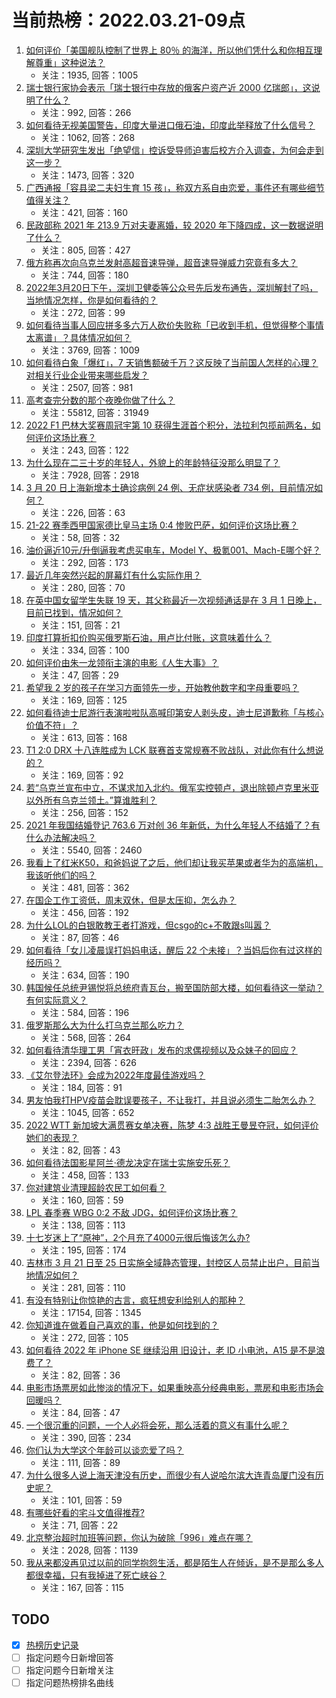 # 当前热榜：2022.03.21-09点
1. [如何评价「美国舰队控制了世界上 80％ 的海洋，所以他们凭什么和你相互理解尊重」这种说法？](https://www.zhihu.com/question/522860678)
    * 关注：1935, 回答：1005
2. [瑞士银行家协会表示「瑞士银行中存放的俄客户资产近 2000 亿瑞郎」，这说明了什么？](https://www.zhihu.com/question/522623877)
    * 关注：992, 回答：266
3. [如何看待无视美国警告，印度大量进口俄石油，印度此举释放了什么信号？](https://www.zhihu.com/question/522906959)
    * 关注：1062, 回答：268
4. [深圳大学研究生发出「绝望信」控诉受导师迫害后校方介入调查，为何会走到这一步？](https://www.zhihu.com/question/522590716)
    * 关注：1473, 回答：320
5. [广西通报「容县梁二夫妇生育 15 孩」，称双方系自由恋爱，事件还有哪些细节值得关注？](https://www.zhihu.com/question/523092157)
    * 关注：421, 回答：160
6. [民政部称 2021 年 213.9 万对夫妻离婚，较 2020 年下降四成，这一数据说明了什么？](https://www.zhihu.com/question/523057736)
    * 关注：805, 回答：427
7. [俄方称再次向乌克兰发射高超音速导弹，超音速导弹威力究竟有多大？](https://www.zhihu.com/question/523058671)
    * 关注：744, 回答：180
8. [2022年3月20日下午，深圳卫健委等公众号先后发布通告，深圳解封了吗，当地情况怎样，你是如何看待的？](https://www.zhihu.com/question/523067178)
    * 关注：272, 回答：99
9. [如何看待当事人回应拼多多六万人砍价失败称「已收到手机，但觉得整个事情太离谱」？具体情况如何？](https://www.zhihu.com/question/522997469)
    * 关注：3769, 回答：1009
10. [如何看待白象「爆红」，7 天销售额破千万？这反映了当前国人怎样的心理？对相关行业企业带来哪些启发？](https://www.zhihu.com/question/522910522)
    * 关注：2507, 回答：981
11. [高考查完分数的那个夜晚你做了什么？](https://www.zhihu.com/question/307719606)
    * 关注：55812, 回答：31949
12. [2022 F1 巴林大奖赛周冠宇第 10 获得生涯首个积分，法拉利包揽前两名，如何评价这场比赛？](https://www.zhihu.com/question/523112333)
    * 关注：243, 回答：122
13. [为什么现在二三十岁的年轻人，外貌上的年龄特征没那么明显了？](https://www.zhihu.com/question/495295446)
    * 关注：7928, 回答：2918
14. [3 月 20 日上海新增本土确诊病例 24 例、无症状感染者 734 例，目前情况如何？](https://www.zhihu.com/question/523162527)
    * 关注：226, 回答：63
15. [21-22 赛季西甲国家德比皇马主场 0:4 惨败巴萨，如何评价这场比赛？](https://www.zhihu.com/question/523158348)
    * 关注：58, 回答：32
16. [油价逼近10元/升倒逼我考虑买电车，Model Y、极氪001、Mach-E哪个好？](https://www.zhihu.com/question/522647217)
    * 关注：292, 回答：173
17. [最近几年突然兴起的屏幕灯有什么实际作用？](https://www.zhihu.com/question/392249286)
    * 关注：280, 回答：70
18. [在英中国女留学生失联 19 天，其父称最近一次视频通话是在 3 月 1 日晚上，目前已找到，情况如何？](https://www.zhihu.com/question/523051267)
    * 关注：151, 回答：21
19. [印度打算折扣价购买俄罗斯石油，用卢比付账，这意味着什么？](https://www.zhihu.com/question/522208381)
    * 关注：334, 回答：100
20. [如何评价由朱一龙领衔主演的电影《人生大事》？](https://www.zhihu.com/question/523054199)
    * 关注：47, 回答：29
21. [希望我 2 岁的孩子在学习方面领先一步，开始教他数字和字母重要吗？](https://www.zhihu.com/question/522028275)
    * 关注：169, 回答：125
22. [如何看待迪士尼游行表演啦啦队高喊印第安人剥头皮，迪士尼道歉称「与核心价值不符」？](https://www.zhihu.com/question/522884252)
    * 关注：613, 回答：168
23. [T1 2:0 DRX 十八连胜成为 LCK 联赛首支常规赛不败战队，对此你有什么想说的？](https://www.zhihu.com/question/523065053)
    * 关注：169, 回答：92
24. [若“乌克兰宣布中立，不谋求加入北约。俄军实控顿卢，退出除顿卢克里米亚以外所有乌克兰领土。”算谁胜利？](https://www.zhihu.com/question/523086542)
    * 关注：256, 回答：152
25. [2021 年我国结婚登记 763.6 万对创 36 年新低，为什么年轻人不结婚了？有什么办法解决吗？](https://www.zhihu.com/question/522928203)
    * 关注：5540, 回答：2460
26. [我看上了红米K50，和爸妈说了之后，他们却让我买苹果或者华为的高端机，我该听他们的吗？](https://www.zhihu.com/question/522874407)
    * 关注：481, 回答：362
27. [在国企工作工资低，周末双休，但是太压抑，怎么办？](https://www.zhihu.com/question/522250404)
    * 关注：456, 回答：192
28. [为什么LOL的白银敢教王者打游戏，但csgo的c+不敢跟s叫嚣？](https://www.zhihu.com/question/522193805)
    * 关注：87, 回答：46
29. [如何看待「女儿凌晨误打妈妈电话，醒后 22 个未接」？当妈后你有过这样的经历吗？](https://www.zhihu.com/question/522074740)
    * 关注：634, 回答：190
30. [韩国候任总统尹锡悦将总统府青瓦台，搬至国防部大楼，如何看待这一举动？有何实际意义？](https://www.zhihu.com/question/523020506)
    * 关注：584, 回答：196
31. [俄罗斯那么大为什么打乌克兰那么吃力？](https://www.zhihu.com/question/519066714)
    * 关注：568, 回答：264
32. [如何看待清华理工男「宵衣旰政」发布的求偶视频以及众妹子的回应？](https://www.zhihu.com/question/522661813)
    * 关注：2394, 回答：626
33. [《艾尔登法环》会成为2022年度最佳游戏吗？](https://www.zhihu.com/question/522798203)
    * 关注：184, 回答：91
34. [男友怕我打HPV疫苗会耽误要孩子，不让我打，并且说必须生二胎怎么办？](https://www.zhihu.com/question/522811404)
    * 关注：1045, 回答：652
35. [2022 WTT 新加坡大满贯赛女单决赛，陈梦 4:3 战胜王曼昱夺冠，如何评价她们的表现？](https://www.zhihu.com/question/523076211)
    * 关注：82, 回答：43
36. [如何看待法国影星阿兰·德龙决定在瑞士实施安乐死？](https://www.zhihu.com/question/522829933)
    * 关注：458, 回答：133
37. [你对建筑业清理超龄农民工如何看？](https://www.zhihu.com/question/522837578)
    * 关注：160, 回答：59
38. [LPL 春季赛 WBG 0:2 不敌 JDG，如何评价这场比赛？](https://www.zhihu.com/question/523062485)
    * 关注：138, 回答：113
39. [十七岁迷上了“原神”，2个月充了4000元很后悔该怎么办?](https://www.zhihu.com/question/522465231)
    * 关注：195, 回答：174
40. [吉林市 3 月 21 日至 25 日实施全域静态管理，封控区人员禁止出户，目前当地情况如何？](https://www.zhihu.com/question/523043823)
    * 关注：281, 回答：110
41. [有没有特别让你惊艳的古言，疯狂想安利给别人的那种？](https://www.zhihu.com/question/334390853)
    * 关注：17154, 回答：1345
42. [你知道谁在做着自己喜欢的事，他是如何找到的？](https://www.zhihu.com/question/522073330)
    * 关注：272, 回答：105
43. [如何看待 2022 年 iPhone SE 继续沿用 旧设计，老 ID 小电池，A15 是不是浪费了？](https://www.zhihu.com/question/520864898)
    * 关注：82, 回答：36
44. [电影市场票房如此惨淡的情况下，如果重映高分经典电影，票房和电影市场会回暖吗？](https://www.zhihu.com/question/521888013)
    * 关注：84, 回答：47
45. [一个很沉重的问题，一个人必将会死，那么活着的意义有事什么呢？](https://www.zhihu.com/question/522437873)
    * 关注：390, 回答：234
46. [你们认为大学这个年龄可以谈恋爱了吗？](https://www.zhihu.com/question/523095088)
    * 关注：111, 回答：89
47. [为什么很多人说上海天津没有历史，而很少有人说哈尔滨大连青岛厦门没有历史呢？](https://www.zhihu.com/question/516238588)
    * 关注：101, 回答：59
48. [有哪些好看的宅斗文值得推荐?](https://www.zhihu.com/question/342327227)
    * 关注：71, 回答：22
49. [北京整治超时加班等问题，你认为破除「996」难点在哪？](https://www.zhihu.com/question/522430505)
    * 关注：2028, 回答：1139
50. [我从来都没再见过以前的同学抱怨生活，都是陌生人在倾诉，是不是那么多人都很幸福，只有我掉进了死亡峡谷？](https://www.zhihu.com/question/523091687)
    * 关注：167, 回答：115
## TODO
* [x] [热榜历史记录](hot_history/AllHot.md)
* [ ] 指定问题今日新增回答
* [ ] 指定问题今日新增关注
* [ ] 指定问题热榜排名曲线
